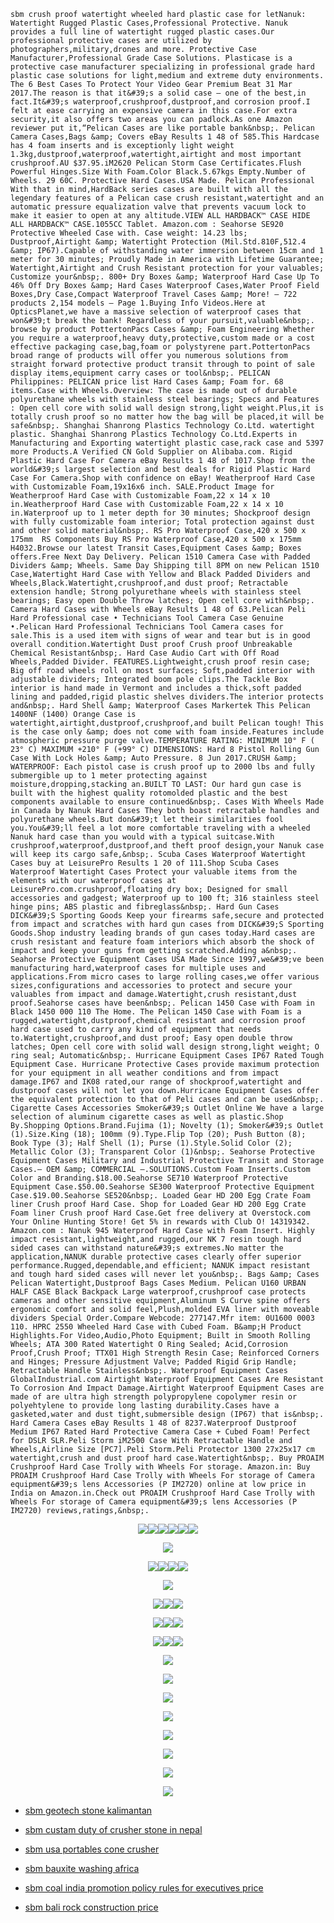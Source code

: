 
```
sbm crush proof watertight wheeled hard plastic case for letNanuk: Watertight Rugged Plastic Cases,Professional Protective. Nanuk provides a full line of watertight rugged plastic cases.Our professional protective cases are utilized by photographers,military,drones and more. Protective Case Manufacturer,Professional Grade Case Solutions. Plasticase is a protective case manufacturer specializing in professional grade hard plastic case solutions for light,medium and extreme duty environments. The 6 Best Cases To Protect Your Video Gear Premium Beat 31 Mar 2017.The reason is that it&#39;s a solid case — one of the best,in fact.It&#39;s waterproof,crushproof,dustproof,and corrosion proof.I felt at ease carrying an expensive camera in this case.For extra security,it also offers two areas you can padlock.As one Amazon reviewer put it,“Pelican Cases are like portable bank&nbsp;. Pelican Camera Cases,Bags &amp; Covers eBay Results 1 48 of 585.This Hardcase has 4 foam inserts and is exceptionly light weight 1.3kg,dustproof,waterproof,watertight,airtight and most important crushproof.AU $37.95.iM2620 Pelican Storm Case Certificates.Flush Powerful Hinges.Size With Foam.Color Black.5.67kgs Empty.Number of Wheels. 29 60C. Protective Hard Cases.USA Made. Pelican Professional With that in mind,HardBack series cases are built with all the legendary features of a Pelican case crush resistant,watertight and an automatic pressure equalization valve that prevents vacuum lock to make it easier to open at any altitude.VIEW ALL HARDBACK™ CASE HIDE ALL HARDBACK™ CASE.1055CC Tablet. Amazon.com : Seahorse SE920 Protective Wheeled Case with. Case weight: 14.23 lbs; Dustproof,Airtight &amp; Watertight Protection (Mil.Std.810F,512.4 &amp; IP67).Capable of withstanding water immersion between 15cm and 1 meter for 30 minutes; Proudly Made in America with Lifetime Guarantee; Watertight,Airtight and Crush Resistant protection for your valuables; Customize your&nbsp;. 800+ Dry Boxes &amp; Waterproof Hard Case Up To 46% Off Dry Boxes &amp; Hard Cases Waterproof Cases,Water Proof Field Boxes,Dry Case,Compact Waterproof Travel Cases &amp; More! — 722 products 2,154 models — Page 1.Buying Info Videos.Here at OpticsPlanet,we have a massive selection of waterproof cases that won&#39;t break the bank! Regardless of your pursuit,valuable&nbsp;. browse by product PottertonPacs Cases &amp; Foam Engineering Whether you require a waterproof,heavy duty,protective,custom made or a cost effective packaging case,bag,foam or polystyrene part.PottertonPacs broad range of products will offer you numerous solutions from straight forward protective product transit through to point of sale display items,equipment carry cases or tool&nbsp;. PELICAN Philippines: PELICAN price list Hard Cases &amp; Foam for. 68 items.Case with Wheels.Overview: The case is made out of durable polyurethane wheels with stainless steel bearings; Specs and Features : Open cell core with solid wall design strong,light weight.Plus,it is totally crush proof so no matter how the bag will be placed,it will be safe&nbsp;. Shanghai Shanrong Plastics Technology Co.Ltd. watertight plastic. Shanghai Shanrong Plastics Technology Co.Ltd.Experts in Manufacturing and Exporting watertight plastic case,rack case and 5397 more Products.A Verified CN Gold Supplier on Alibaba.com. Rigid Plastic Hard Case For Camera eBay Results 1 48 of 1017.Shop from the world&#39;s largest selection and best deals for Rigid Plastic Hard Case For Camera.Shop with confidence on eBay! Weatherproof Hard Case with Customizable Foam,19x16x6 inch. SALE.Product Image for Weatherproof Hard Case with Customizable Foam,22 x 14 x 10 in.Weatherproof Hard Case with Customizable Foam,22 x 14 x 10 in.Waterproof up to 1 meter depth for 30 minutes; Shockproof design with fully customizable foam interior; Total protection against dust and other solid material&nbsp;. RS Pro Waterproof Case,420 x 500 x 175mm  RS Components Buy RS Pro Waterproof Case,420 x 500 x 175mm H4032.Browse our latest Transit Cases,Equipment Cases &amp; Boxes offers.Free Next Day Delivery. Pelican 1510 Camera Case with Padded Dividers &amp; Wheels. Same Day Shipping till 8PM on new Pelican 1510 Case,Watertight Hard Case with Yellow and Black Padded Dividers and Wheels,Black.Watertight,crushproof,and dust proof; Retractable extension handle; Strong polyurethane wheels with stainless steel bearings; Easy open Double Throw latches; Open cell core with&nbsp;. Camera Hard Cases with Wheels eBay Results 1 48 of 63.Pelican Peli Hard Professional case • Technicians Tool Camera Case Genuine •.Pelican Hard Professional Technicians Tool Camera cases for sale.This is a used item with signs of wear and tear but is in good overall condition.Watertight Dust proof Crush proof Unbreakable Chemical Resistant&nbsp;. Hard Case Audio Cart with Off Road Wheels,Padded Divider. FEATURES.Lightweight,crush proof resin case; Big off road wheels roll on most surfaces; Soft,padded interior with adjustable dividers; Integrated boom pole clips.The Tackle Box interior is hand made in Vermont and includes a thick,soft padded lining and padded,rigid plastic shelves dividers.The interior protects and&nbsp;. Hard Shell &amp; Waterproof Cases Markertek This Pelican 1400NF (1400) Orange Case is watertight,airtight,dustproof,crushproof,and built Pelican tough! This is the case only &amp; does not come with foam inside.Features include atmospheric pressure purge valve.TEMPERATURE RATING: MINIMUM 10° F ( 23° C) MAXIMUM +210° F (+99° C) DIMENSIONS: Hard 8 Pistol Rolling Gun Case With Lock Holes &amp; Auto Pressure. 8 Jun 2017.CRUSH &amp; WATERPROOF: Each pistol case is crush proof up to 2000 lbs and fully submergible up to 1 meter protecting against moisture,dropping,stacking an.BUILT TO LAST: Our hard gun case is built with the highest quality rotomolded plastic and the best components available to ensure continued&nbsp;. Cases With Wheels Made in Canada by Nanuk Hard Cases They both boast retractable handles and polyurethane wheels.But don&#39;t let their similarities fool you.You&#39;ll feel a lot more comfortable traveling with a wheeled Nanuk hard case than you would with a typical suitcase.With crushproof,waterproof,dustproof,and theft proof design,your Nanuk case will keep its cargo safe,&nbsp;. Scuba Cases Waterproof Watertight Cases buy at LeisurePro Results 1 20 of 111.Shop Scuba Cases Waterproof Watertight Cases Protect your valuable items from the elements with our waterproof cases at LeisurePro.com.crushproof,floating dry box; Designed for small accessories and gadgest; Waterproof up to 100 ft; 316 stainless steel hinge pins; ABS plastic and fibreglass&nbsp;. Hard Gun Cases DICK&#39;S Sporting Goods Keep your firearms safe,secure and protected from impact and scratches with hard gun cases from DICK&#39;S Sporting Goods.Shop industry leading brands of gun cases today.Hard cases are crush resistant and feature foam interiors which absorb the shock of impact and keep your guns from getting scratched.Adding a&nbsp;. Seahorse Protective Equipment Cases USA Made Since 1997,we&#39;ve been manufacturing hard,waterproof cases for multiple uses and applications.From micro cases to large rolling cases,we offer various sizes,configurations and accessories to protect and secure your valuables from impact and damage.Watertight,crush resistant,dust proof.Seahorse cases have been&nbsp;. Pelican 1450 Case with Foam in Black 1450 000 110 The Home. The Pelican 1450 Case with Foam is a rugged,watertight,dustproof,chemical resistant and corrosion proof hard case used to carry any kind of equipment that needs to.Watertight,crushproof,and dust proof; Easy open double throw latches; Open cell core with solid wall design strong,light weight; O ring seal; Automatic&nbsp;. Hurricane Equipment Cases IP67 Rated Tough Equipment Case. Hurricane Protective Cases provide maximum protection for your equipment in all weather conditions and from impact damage.IP67 and IK08 rated,our range of shockproof,watertight and dustproof cases will not let you down.Hurricane Equipment Cases offer the equivalent protection to that of Peli cases and can be used&nbsp;. Cigarette Cases Accessories Smoker&#39;s Outlet Online We have a large selection of aluminum cigarette cases as well as plastic.Shop By.Shopping Options.Brand.Fujima (1); Novelty (1); Smoker&#39;s Outlet (1).Size.King (18); 100mm (9).Type.Flip Top (20); Push Button (8); Book Type (3); Half Shell (1); Purse (1).Style.Solid Color (2); Metallic Color (3); Transparent Color (1)&nbsp;. Seahorse Protective Equipment Cases Military and Industrial Protective Transit and Storage Cases.— OEM &amp; COMMERCIAL —.SOLUTIONS.Custom Foam Inserts.Custom Color and Branding.$18.00.Seahorse SE710 Waterproof Protective Equipment Case.$50.00.Seahorse SE300 Waterproof Protective Equipment Case.$19.00.Seahorse SE520&nbsp;. Loaded Gear HD 200 Egg Crate Foam liner Crush proof Hard Case. Shop for Loaded Gear HD 200 Egg Crate Foam liner Crush proof Hard Case.Get free delivery at Overstock.com Your Online Hunting Store! Get 5% in rewards with Club O! 14319342. Amazon.com : Nanuk 945 Waterproof Hard Case with Foam Insert. Highly impact resistant,lightweight,and rugged,our NK 7 resin tough hard sided cases can withstand nature&#39;s extremes.No matter the application,NANUK durable protective cases clearly offer superior performance.Rugged,dependable,and efficient; NANUK impact resistant and tough hard sided cases will never let you&nbsp;. Bags &amp; Cases Pelican Watertight,Dustproof Bags Cases Medium. Pelican U160 URBAN HALF CASE Black Backpack Large waterproof,crushproof case protects cameras and other sensitive equipment,Aluminum S Curve spine offers ergonomic comfort and solid feel,Plush,molded EVA liner with moveable dividers Special Order.Compare Webcode: 277147.Mfr item: 0U1600 0003 110. HPRC 2550 Wheeled Hard Case with Cubed Foam. B&amp;H Product Highlights.For Video,Audio,Photo Equipment; Built in Smooth Rolling Wheels; ATA 300 Rated Watertight O Ring Sealed; Acid,Corrosion Proof,Crush Proof; TTX01 High Strength Resin Case; Reinforced Corners and Hinges; Pressure Adjustment Valve; Padded Rigid Grip Handle; Retractable Handle Stainless&nbsp;. Waterproof Equipment Cases GlobalIndustrial.com Airtight Waterproof Equipment Cases Are Resistant To Corrosion And Impact Damage.Airtight Waterproof Equipment Cases are made of are ultra high strength polypropylene copolymer resin or polyehtylene to provide long lasting durability.Cases have a gasketed,water and dust tight,submersible design (IP67) that is&nbsp;. Hard Camera Cases eBay Results 1 48 of 8237.Waterproof Dustproof Medium IP67 Rated Hard Protective Camera Case + Cubed Foam! Perfect for DSLR SLR.Peli Storm iM2500 Case With Retractable Handle and Wheels,Airline Size [PC7].Peli Storm.Peli Protector 1300 27x25x17 cm watertight,crush and dust proof hard case.Watertight&nbsp;. Buy PROAIM Crushproof Hard Case Trolly with Wheels For storage. Amazon.in: Buy PROAIM Crushproof Hard Case Trolly with Wheels For storage of Camera equipment&#39;s lens Accessories (P IM2720) online at low price in India on Amazon.in.Check out PROAIM Crushproof Hard Case Trolly with Wheels For storage of Camera equipment&#39;s lens Accessories (P IM2720) reviews,ratings,&nbsp;. 
```

<div align="center">
  
<a rel="nofollow" href="https://m.shibang-china.com?f=github&k=sbm+crush+proof+watertight+wheeled+hard+plastic+case+for+let"><img src="https://static.shibang-china.com/en/l.png"></a><img src="https://static.shibang-china.com/en/hw.png"><a rel="nofollow" href="https://m.shibang-china.com/product/?f=github&k=sbm+crush+proof+watertight+wheeled+hard+plastic+case+for+let"><img src="https://static.shibang-china.com/en/p.png"></a><a rel="nofollow" href="https://m.shibang-china.com/cases/?f=github&k=sbm+crush+proof+watertight+wheeled+hard+plastic+case+for+let"><img src="https://static.shibang-china.com/en/c.png"></a><a rel="nofollow" href="https://m.shibang-china.com/news/?f=github&k=sbm+crush+proof+watertight+wheeled+hard+plastic+case+for+let"><img src="https://static.shibang-china.com/en/n.png"></a><a rel="nofollow" href="https://m.shibang-china.com?f=github&k=sbm+crush+proof+watertight+wheeled+hard+plastic+case+for+let"><img src="https://static.shibang-china.com/en/m.png"></a>

<a rel="nofollow" href="https://m.shibang-china.com/product/?f=github&k=sbm+crush+proof+watertight+wheeled+hard+plastic+case+for+let"><img src="https://static.shibang-china.com/en/b.jpg"></a>
  
<a rel="nofollow" href="https://m.shibang-china.com/solution-aggregate.html?f=github&k=sbm+crush+proof+watertight+wheeled+hard+plastic+case+for+let"><img src="https://static.shibang-china.com/en/a.jpg"></a><a rel="nofollow" href="https://m.shibang-china.com/solution-mine.html?f=github&k=sbm+crush+proof+watertight+wheeled+hard+plastic+case+for+let"><img src="https://static.shibang-china.com/en/m.jpg"></a><a rel="nofollow" href="https://m.shibang-china.com/solution-mill.html?f=github&k=sbm+crush+proof+watertight+wheeled+hard+plastic+case+for+let"><img src="https://static.shibang-china.com/en/g.jpg"></a><a rel="nofollow" href="https://m.shibang-china.com/solution-epc.html?f=github&k=sbm+crush+proof+watertight+wheeled+hard+plastic+case+for+let"><img src="https://static.shibang-china.com/en/e.jpg"></a>

<a rel="nofollow" href="https://m.shibang-china.com/product/?f=github&k=sbm+crush+proof+watertight+wheeled+hard+plastic+case+for+let"><img src="https://static.shibang-china.com/en/a-p.png"></a>

<a rel="nofollow" href="https://m.shibang-china.com/product/crusher/c6x.html?f=github&k=sbm+crush+proof+watertight+wheeled+hard+plastic+case+for+let"><img src="https://static.shibang-china.com/en/j.jpg"></a><a rel="nofollow" href="https://m.shibang-china.com/product/crusher/ci5x.html?f=github&k=sbm+crush+proof+watertight+wheeled+hard+plastic+case+for+let"><img src="https://static.shibang-china.com/en/i.jpg"></a><a rel="nofollow" href="https://m.shibang-china.com/product/crusher/hst.html?f=github&k=sbm+crush+proof+watertight+wheeled+hard+plastic+case+for+let"><img src="https://static.shibang-china.com/en/c.jpg"></a>

<a rel="nofollow" href="https://m.shibang-china.com/product/mill/mtw.html?f=github&k=sbm+crush+proof+watertight+wheeled+hard+plastic+case+for+let"><img src="https://static.shibang-china.com/en/mtw.jpg"></a><a rel="nofollow" href="https://m.shibang-china.com/product/mill/scm.html?f=github&k=sbm+crush+proof+watertight+wheeled+hard+plastic+case+for+let"><img src="https://static.shibang-china.com/en/scm.jpg"></a><a rel="nofollow" href="https://m.shibang-china.com/product/mill/lm.html?f=github&k=sbm+crush+proof+watertight+wheeled+hard+plastic+case+for+let"><img src="https://static.shibang-china.com/en/lm.jpg"></a>

<a rel="nofollow" href="https://m.shibang-china.com/product/sand/vsi6x.html?f=github&k=sbm+crush+proof+watertight+wheeled+hard+plastic+case+for+let"><img src="https://static.shibang-china.com/en/6x.jpg"></a><a rel="nofollow" href="https://m.shibang-china.com/product/sand/vu.html?f=github&k=sbm+crush+proof+watertight+wheeled+hard+plastic+case+for+let"><img src="https://static.shibang-china.com/en/vu.jpg"></a><a rel="nofollow" href="https://m.shibang-china.com/product/mobile/klun.html?f=github&k=sbm+crush+proof+watertight+wheeled+hard+plastic+case+for+let"><img src="https://static.shibang-china.com/en/k.jpg"></a>

<a rel="nofollow" href="https://m.shibang-china.com/cases/?f=github&k=sbm+crush+proof+watertight+wheeled+hard+plastic+case+for+let"><img src="https://static.shibang-china.com/en/case.png"></a>

<a rel="nofollow" href="https://m.shibang-china.com/cases/aggregate/202.html?f=github&k=sbm+crush+proof+watertight+wheeled+hard+plastic+case+for+let"><img src="https://static.shibang-china.com/en/c-1.jpg"></a>

<a rel="nofollow" href="https://m.shibang-china.com/cases/aggregate/203.html?f=github&k=sbm+crush+proof+watertight+wheeled+hard+plastic+case+for+let"><img src="https://static.shibang-china.com/en/c-2.jpg"></a>

<a rel="nofollow" href="https://m.shibang-china.com/cases/mill/123.html?f=github&k=sbm+crush+proof+watertight+wheeled+hard+plastic+case+for+let"><img src="https://static.shibang-china.com/en/c-3.jpg"></a>

<a rel="nofollow" href="https://m.shibang-china.com/contact_us.html?f=github&k=sbm+crush+proof+watertight+wheeled+hard+plastic+case+for+let"><img src="https://static.shibang-china.com/en/contact.png"></a>

<a rel="nofollow" href="https://swt.shibang-china.com/?f=github&k=sbm+crush+proof+watertight+wheeled+hard+plastic+case+for+let"><img src="https://static.shibang-china.com/en/chat.png"></a>

<a rel="nofollow" href="https://whatsapp.shibangsoft.com/WhatsApp.php?f=github&k=sbm+crush+proof+watertight+wheeled+hard+plastic+case+for+let"><img src="https://static.shibang-china.com/en/whatsapp.png"></a>

<a rel="nofollow" href="https://m.shibang-china.com/?f=github&k=sbm+crush+proof+watertight+wheeled+hard+plastic+case+for+let"><img src="https://static.shibang-china.com/en/website.png"></a>

</div>


* [sbm geotech stone kalimantan](sbm%20geotech%20stone%20kalimantan.md)

* [sbm custam duty of crusher stone in nepal](sbm%20custam%20duty%20of%20crusher%20stone%20in%20nepal.md)

* [sbm usa portables cone crusher](sbm%20usa%20portables%20cone%20crusher.md)

* [sbm bauxite washing africa](sbm%20bauxite%20washing%20africa.md)

* [sbm coal india promotion policy rules for executives price](sbm%20coal%20india%20promotion%20policy%20rules%20for%20executives%20price.md)

* [sbm bali rock construction price](sbm%20bali%20rock%20construction%20price.md)